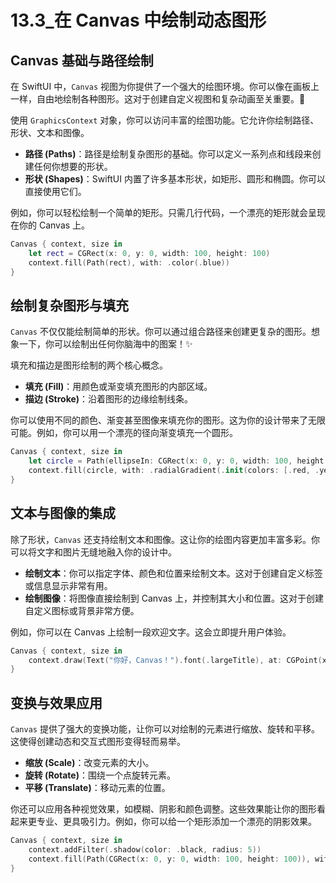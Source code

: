 ﻿# 13.3_在 Canvas 中绘制动态图形

## Canvas 基础与路径绘制

在 SwiftUI 中，`Canvas` 视图为你提供了一个强大的绘图环境。你可以像在画板上一样，自由地绘制各种图形。这对于创建自定义视图和复杂动画至关重要。🎨

使用 `GraphicsContext` 对象，你可以访问丰富的绘图功能。它允许你绘制路径、形状、文本和图像。

*   **路径 (Paths)**：路径是绘制复杂图形的基础。你可以定义一系列点和线段来创建任何你想要的形状。
*   **形状 (Shapes)**：SwiftUI 内置了许多基本形状，如矩形、圆形和椭圆。你可以直接使用它们。

例如，你可以轻松绘制一个简单的矩形。只需几行代码，一个漂亮的矩形就会呈现在你的 Canvas 上。

```swift
Canvas { context, size in
    let rect = CGRect(x: 0, y: 0, width: 100, height: 100)
    context.fill(Path(rect), with: .color(.blue))
}
```

## 绘制复杂图形与填充

`Canvas` 不仅仅能绘制简单的形状。你可以通过组合路径来创建更复杂的图形。想象一下，你可以绘制出任何你脑海中的图案！✨

填充和描边是图形绘制的两个核心概念。

*   **填充 (Fill)**：用颜色或渐变填充图形的内部区域。
*   **描边 (Stroke)**：沿着图形的边缘绘制线条。

你可以使用不同的颜色、渐变甚至图像来填充你的图形。这为你的设计带来了无限可能。例如，你可以用一个漂亮的径向渐变填充一个圆形。

```swift
Canvas { context, size in
    let circle = Path(ellipseIn: CGRect(x: 0, y: 0, width: 100, height: 100))
    context.fill(circle, with: .radialGradient(.init(colors: [.red, .yellow]), center: .zero, startRadius: 0, endRadius: 50))
}
```

## 文本与图像的集成

除了形状，`Canvas` 还支持绘制文本和图像。这让你的绘图内容更加丰富多彩。你可以将文字和图片无缝地融入你的设计中。

*   **绘制文本**：你可以指定字体、颜色和位置来绘制文本。这对于创建自定义标签或信息显示非常有用。
*   **绘制图像**：将图像直接绘制到 Canvas 上，并控制其大小和位置。这对于创建自定义图标或背景非常方便。

例如，你可以在 Canvas 上绘制一段欢迎文字。这会立即提升用户体验。

```swift
Canvas { context, size in
    context.draw(Text("你好，Canvas！").font(.largeTitle), at: CGPoint(x: size.width / 2, y: size.height / 2))
}
```

## 变换与效果应用

`Canvas` 提供了强大的变换功能，让你可以对绘制的元素进行缩放、旋转和平移。这使得创建动态和交互式图形变得轻而易举。

*   **缩放 (Scale)**：改变元素的大小。
*   **旋转 (Rotate)**：围绕一个点旋转元素。
*   **平移 (Translate)**：移动元素的位置。

你还可以应用各种视觉效果，如模糊、阴影和颜色调整。这些效果能让你的图形看起来更专业、更具吸引力。例如，你可以给一个矩形添加一个漂亮的阴影效果。

```swift
Canvas { context, size in
    context.addFilter(.shadow(color: .black, radius: 5))
    context.fill(Path(CGRect(x: 0, y: 0, width: 100, height: 100)), with: .color(.green))
}
```


